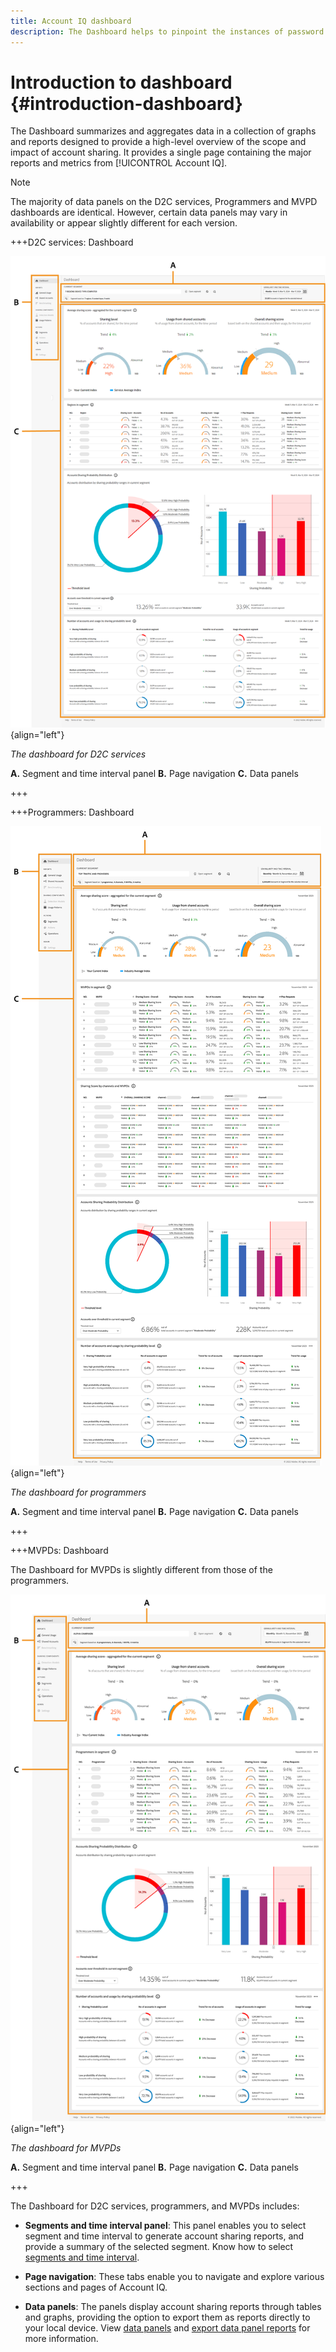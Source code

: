 ```yaml
---
title: Account IQ dashboard
description: The Dashboard helps to pinpoint the instances of password sharing by analyzing a wide array of subscriber data.
---
```

# Introduction to dashboard {#introduction-dashboard}

The Dashboard summarizes and aggregates data in a collection of graphs and reports designed to provide a high-level overview of the scope and impact of account sharing. It provides a single page containing the major reports and metrics from [!UICONTROL Account IQ].

>[!NOTE]
>
>The majority of data panels on the D2C services, Programmers and MVPD dashboards are identical. However, certain data panels may vary in availability or appear slightly different for each version. 

+++D2C services: Dashboard

![dashboard of Account IQ for D2C services](assets/dashboard-d2c.png){align="left"}


*The dashboard for D2C services*

**A.** Segment and time interval panel **B.** Page navigation **C.** Data panels

+++

+++Programmers: Dashboard

![dashboard of Account IQ for programmer](assets/dashboard-programr.png){align="left"}


*The dashboard for programmers*

**A.** Segment and time interval panel **B.** Page navigation **C.** Data panels

+++

+++MVPDs: Dashboard

The Dashboard for MVPDs is slightly different from those of the programmers.

![dashboard of [!UICONTROL Account IQ] for MVPDs](assets/dashboard-mvpd.png){align="left"}

*The dashboard for MVPDs*

**A.** Segment and time interval panel **B.** Page navigation **C.** Data panels

+++

The Dashboard for D2C services, programmers, and MVPDs includes:

* **Segments and time interval panel**: This panel enables you to select segment and time interval to generate account sharing reports, and provide a summary of the selected segment. Know how to select [segments and time interval](/help/accountiq/segments-timeinterval.md).

* **Page navigation**: These tabs enable you to navigate and explore various sections and pages of Account IQ.

* **Data panels**: The panels display account sharing reports through tables and graphs, providing the option to export them as reports directly to your local device. View [data panels](/help/accountiq/data-panels.md) and [export data panel reports](/help/accountiq/export-reports.md) for more information.

